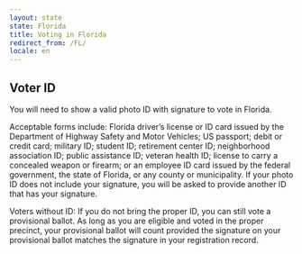 ```yaml
---
layout: state
state: Florida
title: Voting in Florida
redirect_from: /FL/
locale: en
---
```


## Voter ID

You will need to show a valid photo ID with signature to vote in Florida.

Acceptable forms include: Florida driver’s license or ID card issued by the Department of Highway Safety and Motor Vehicles; US passport; debit or credit card; military ID; student ID; retirement center ID; neighborhood association ID; public assistance ID; veteran health ID; license to carry a concealed weapon or firearm; or an employee ID card issued by the federal government, the state of Florida, or any county or municipality. If your photo ID does not include your signature, you will be asked to provide another ID that has your signature.

Voters without ID: If you do not bring the proper ID, you can still vote a provisional ballot. As long as you are eligible and voted in the proper precinct, your provisional ballot will count provided the signature on your provisional ballot matches the signature in your registration record.
